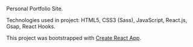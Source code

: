 Personal Portfolio Site.

Technologies used in project: HTML5, CSS3 (Sass), JavaScript, React.js, Gsap, React Hooks.




This project was bootstrapped with [Create React App](https://github.com/facebook/create-react-app).



